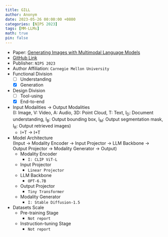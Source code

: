 ```yaml
---
title: GILL
author: Anonym
date: 2023-05-26 00:00:00 +0800
categories: [NIPS 2023]
tags: [MM-LLMs]
math: true
pin: false
---
```


- Paper: [Generating Images with Multimodal Language Models](https://browse.arxiv.org/abs/2305.17216)
- [GitHub Link](https://github.com/kohjingyu/gill)
- Publisher: `NIPS 2023`
- Author Affiliation: `Carnegie Mellon University`
- Functional Division
  + [ ] Understanding
  + [x] Generation
- Design Division
  + [ ] Tool-using
  + [x] End-to-end
- Input Modalities $\rightarrow$ Output Modalities <br />(I: Image, V: Video, A: Audio, 3D: Point Cloud, T: Text, I<sub>D</sub>: Document understanding, I<sub>B</sub>: Output bounding box, I<sub>M</sub>: Output segmentation mask, I<sub>R</sub>: Output retrieved images)
  + I+T $\rightarrow$ I+T
- Model Architecture <br />(Input $\rightarrow$ Modality Encoder $\rightarrow$ Input Projector $\rightarrow$ LLM Backbone $\rightarrow$ Output Projector $\rightarrow$ Modality Generator $\rightarrow$ Output)
  + Modality Encoder
    * `I: CLIP ViT-L`
  + Input Projector
    * `Linear Projector`
  + LLM Backbone
    * `OPT-6.7B`
  + Output Projector
    * `Tiny Transformer`
  + Modality Generator
    * `I: Stable Diffusion-1.5`
- Datasets Scale
  + Pre-training Stage
    * `Not report`
  + Instruction-tuning Stage
    * `Not report`

